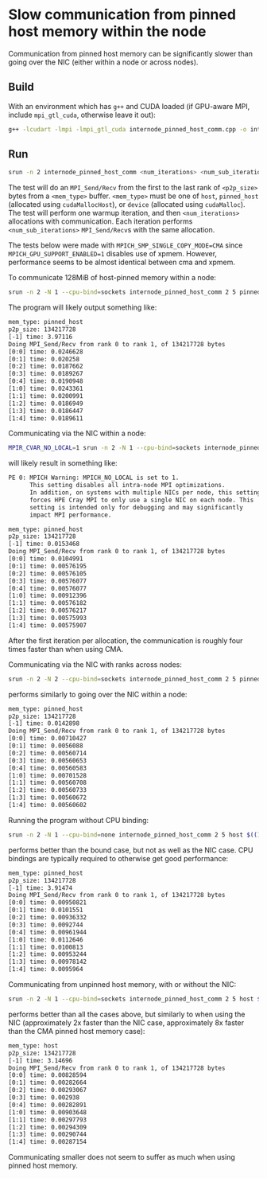 # Slow communication from pinned host memory within the node

Communication from pinned host memory can be significantly slower than going
over the NIC (either within a node or across nodes).

## Build

With an environment which has `g++` and CUDA loaded (if GPU-aware MPI, include
`mpi_gtl_cuda`, otherwise leave it out):

```bash
g++ -lcudart -lmpi -lmpi_gtl_cuda internode_pinned_host_comm.cpp -o internode_pinned_host_comm
```

## Run

```bash
srun -n 2 internode_pinned_host_comm <num_iterations> <num_sub_iterations> <mem_type> <p2p_size>
```

The test will do an `MPI_Send/Recv` from the first to the last rank of
`<p2p_size>` bytes from a `<mem_type>` buffer. `<mem_type>` must be one of
`host`, `pinned_host` (allocated using `cudaMallocHost`), or `device`
(allocated using `cudaMalloc`). The test will perform one warmup iteration, and
then `<num_iterations>` allocations with communication. Each iteration performs
`<num_sub_iterations>` `MPI_Send/Recv`s with the same allocation.

The tests below were made with `MPICH_SMP_SINGLE_COPY_MODE=CMA` since
`MPICH_GPU_SUPPORT_ENABLED=1` disables use of xpmem. However, performance seems
to be almost identical between cma and xpmem.

To communicate 128MiB of host-pinned memory within a node:

```bash
srun -n 2 -N 1 --cpu-bind=sockets internode_pinned_host_comm 2 5 pinned_host $((1 << 27))
```

The program will likely output something like:

```bash
mem_type: pinned_host
p2p_size: 134217728
[-1] time: 3.97116
Doing MPI_Send/Recv from rank 0 to rank 1, of 134217728 bytes
[0:0] time: 0.0246628
[0:1] time: 0.020258
[0:2] time: 0.0187662
[0:3] time: 0.0189267
[0:4] time: 0.0190948
[1:0] time: 0.0243361
[1:1] time: 0.0200991
[1:2] time: 0.0186949
[1:3] time: 0.0186447
[1:4] time: 0.0189611
```

Communicating via the NIC within a node:

```bash
MPIR_CVAR_NO_LOCAL=1 srun -n 2 -N 1 --cpu-bind=sockets internode_pinned_host_comm 2 5 pinned_host $((1 << 27))
```

will likely result in something like:

```bash
PE 0: MPICH Warning: MPICH_NO_LOCAL is set to 1.
      This setting disables all intra-node MPI optimizations.
      In addition, on systems with multiple NICs per node, this setting
      forces HPE Cray MPI to only use a single NIC on each node. This
      setting is intended only for debugging and may significantly
      impact MPI performance.

mem_type: pinned_host
p2p_size: 134217728
[-1] time: 0.0153468
Doing MPI_Send/Recv from rank 0 to rank 1, of 134217728 bytes
[0:0] time: 0.0104991
[0:1] time: 0.00576195
[0:2] time: 0.00576105
[0:3] time: 0.00576077
[0:4] time: 0.00576077
[1:0] time: 0.00912396
[1:1] time: 0.00576182
[1:2] time: 0.00576217
[1:3] time: 0.00575993
[1:4] time: 0.00575907
```

After the first iteration per allocation, the communication is roughly four
times faster than when using CMA.

Communicating via the NIC with ranks across nodes:

```bash
srun -n 2 -N 2 --cpu-bind=sockets internode_pinned_host_comm 2 5 pinned_host $((1 << 27))
```

performs similarly to going over the NIC within a node:

```bash
mem_type: pinned_host
p2p_size: 134217728
[-1] time: 0.0142898
Doing MPI_Send/Recv from rank 0 to rank 1, of 134217728 bytes
[0:0] time: 0.00710427
[0:1] time: 0.0056088
[0:2] time: 0.00560714
[0:3] time: 0.00560653
[0:4] time: 0.00560583
[1:0] time: 0.00701528
[1:1] time: 0.00560708
[1:2] time: 0.00560733
[1:3] time: 0.00560672
[1:4] time: 0.00560602
```

Running the program without CPU binding:

```bash
srun -n 2 -N 1 --cpu-bind=none internode_pinned_host_comm 2 5 host $((1 << 27))
```

performs better than the bound case, but not as well as the NIC case. CPU
bindings are typically required to otherwise get good performance:

```bash
mem_type: pinned_host
p2p_size: 134217728
[-1] time: 3.91474
Doing MPI_Send/Recv from rank 0 to rank 1, of 134217728 bytes
[0:0] time: 0.00950821
[0:1] time: 0.0101551
[0:2] time: 0.00936332
[0:3] time: 0.0092744
[0:4] time: 0.00961944
[1:0] time: 0.0112646
[1:1] time: 0.0100813
[1:2] time: 0.00953244
[1:3] time: 0.00978142
[1:4] time: 0.0095964
```

Communicating from unpinned host memory, with or without the NIC:

```bash
srun -n 2 -N 1 --cpu-bind=sockets internode_pinned_host_comm 2 5 host $((1 << 27))
```

performs better than all the cases above, but similarly to when using the NIC
(approximately 2x faster than the NIC case, approximately 8x faster than the
CMA pinned host memory case):

```bash
mem_type: host
p2p_size: 134217728
[-1] time: 3.14696
Doing MPI_Send/Recv from rank 0 to rank 1, of 134217728 bytes
[0:0] time: 0.00828594
[0:1] time: 0.00282664
[0:2] time: 0.00293067
[0:3] time: 0.002938
[0:4] time: 0.00282891
[1:0] time: 0.00903648
[1:1] time: 0.00297793
[1:2] time: 0.00294309
[1:3] time: 0.00290744
[1:4] time: 0.00287154
```

Communicating smaller does not seem to suffer as much when using pinned host memory.
